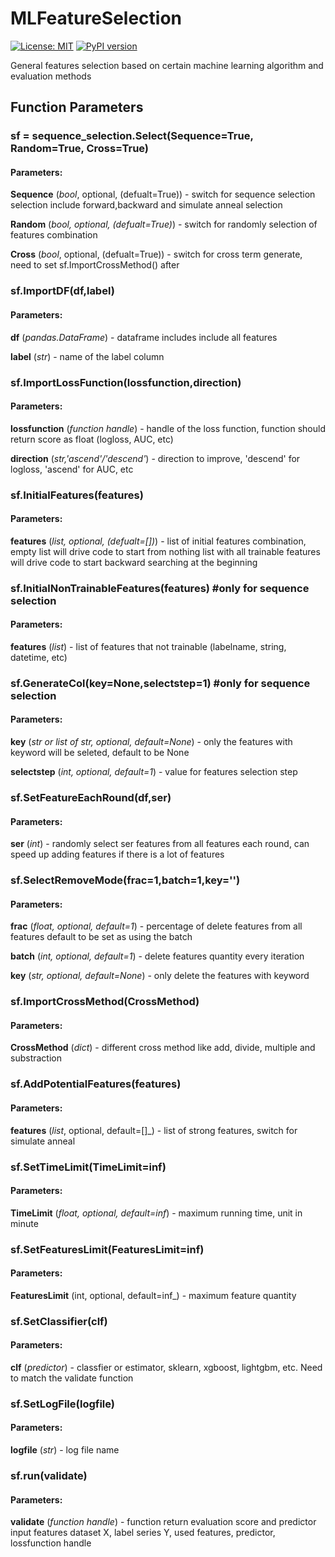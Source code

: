 # MLFeatureSelection
[![License: MIT](https://img.shields.io/badge/License-MIT-yellow.svg)](https://opensource.org/licenses/MIT)
[![PyPI version](https://badge.fury.io/py/MLFeatureSelection.svg)](https://pypi.org/project/MLFeatureSelection/)

General features selection based on certain machine learning algorithm and evaluation methods

## Function Parameters

### sf = sequence_selection.Select(Sequence=True, Random=True, Cross=True)

#### Parameters:  

**Sequence** (_bool_, optional, (defualt=True)) - switch for sequence selection selection include forward,backward and simulate anneal selection
                            
**Random** (_bool, optional, (defualt=True)_) - switch for randomly selection of features combination
                          
**Cross** (_bool_, optional, (defualt=True)) - switch for cross term generate, need to set sf.ImportCrossMethod() after

### sf.ImportDF(df,label)
    
#### Parameters:  

**df** (_pandas.DataFrame_) - dataframe includes include all features  
               
**label** (_str_) - name of the label column
    
### sf.ImportLossFunction(lossfunction,direction)

#### Parameters:  

**lossfunction** (_function handle_) - handle of the loss function, function  should return score as float (logloss, AUC, etc)    
                                
**direction** (_str,'ascend'/'descend'_) - direction to improve, 'descend' for logloss, 'ascend' for AUC, etc
    
### sf.InitialFeatures(features)

#### Parameters:  

**features** (_list, optional, (defualt=[])_) - list of initial features combination, empty list will drive code to start from nothing list with all trainable features will drive code to start backward searching at the beginning
              
### sf.InitialNonTrainableFeatures(features) #only for sequence selection

#### Parameters:  

**features** (_list_) - list of features that not trainable (labelname, string, datetime, etc)

### sf.GenerateCol(key=None,selectstep=1) #only for sequence selection

#### Parameters:  

**key** (_str or list of str, optional, default=None_) - only the features with keyword will be seleted, default to be None         
                       
**selectstep** (_int, optional, default=1_) - value for features selection step

### sf.SetFeatureEachRound(df,ser)
    
#### Parameters:  

**ser** (_int_) - randomly select ser features from all features each round, can speed up adding features if there is a lot of features
    
### sf.SelectRemoveMode(frac=1,batch=1,key='')

#### Parameters:  

**frac** (_float, optional, default=1_) - percentage of delete features from all features default to be set as using the batch   
                        
**batch** (_int, optional, default=1_) - delete features quantity every iteration  
               
**key** (_str, optional, default=None_) - only delete the features with keyword
    
### sf.ImportCrossMethod(CrossMethod)

#### Parameters:  

**CrossMethod** (_dict_) - different cross method like add, divide, multiple and substraction
    
### sf.AddPotentialFeatures(features)

#### Parameters:  

**features** (_list_, optional, default=[]_) - list of strong features, switch for simulate anneal
    
### sf.SetTimeLimit(TimeLimit=inf)

#### Parameters:  

**TimeLimit** (_float, optional, default=inf_) - maximum running time, unit in minute
    
### sf.SetFeaturesLimit(FeaturesLimit=inf)

#### Parameters:  

**FeaturesLimit** (int, optional, default=inf_) - maximum feature quantity
    
### sf.SetClassifier(clf)

#### Parameters:  

**clf** (_predictor_) -  classfier or estimator, sklearn, xgboost, lightgbm, etc. Need to match the validate function

### sf.SetLogFile(logfile)

#### Parameters:  

**logfile** (_str_) - log file name
    
### sf.run(validate)

#### Parameters:  

**validate** (_function handle_) - function return evaluation score and predictor input features dataset X, label series Y, used features, predictor, lossfunction handle
